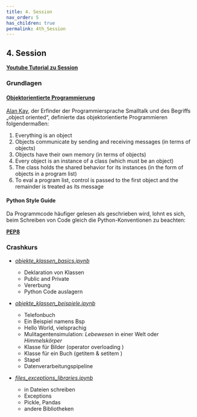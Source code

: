 ```yaml
---
title: 4. Session
nav_order: 5
has_children: true
permalink: 4th_Session
---
```


## 4. Session

**[Youtube Tutorial zu Session](https://youtu.be/1CKz3RLEmc8)**

### Grundlagen

#### **[Objektorientierte Programmierung](https://de.wikipedia.org/wiki/Objektorientierte_Programmierung)**

[Alan Kay](https://de.wikipedia.org/wiki/Alan_Kay), der Erfinder der Programmiersprache Smalltalk und des Begriffs „object oriented“, definierte das objektorientierte Programmieren folgendermaßen:

1. Everything is an object
2. Objects communicate by sending and receiving messages (in terms of objects)
3. Objects have their own memory (in terms of objects)
4. Every object is an instance of a class (which must be an object)
5. The class holds the shared behavior for its instances (in the form of objects in a program list)
6. To eval a program list, control is passed to the first object and the remainder is treated as its message

#### Python Style Guide

Da Programmcode häufiger gelesen als geschrieben wird, lohnt es sich, beim Schreiben von Code gleich die Python-Konventionen zu beachten:

**[PEP8](https://www.python.org/dev/peps/pep-0008/)**

### Crashkurs

* *[objekte_klassen_basics.ipynb](./crashkurs/objekte_klassen_basics.ipynb)*
  * Deklaration von Klassen
  * Public and Private
  * Vererbung
  * Python Code auslagern

* *[objekte_klassen_beispiele.ipynb](./crashkurs/objekte_klassen_beispiele.ipynb)*
  * Telefonbuch
  * Ein Beispiel namens Bsp
  * Hello World, vielsprachig
  * Mulitagentensimulation: *Lebewesen* in einer Welt oder *Himmelskörper*
  * Klasse für Bilder (operator overloading )
  * Klasse für ein Buch (getitem & setitem )
  * Stapel
  * Datenverarbeitungspipeline 
  
* *[files_exceptions_libraries.ipynb](./crashkurs/files_exceptions_libraries.ipynb)*
  * in Dateien schreiben
  * Exceptions
  * Pickle, Pandas
  * andere Bibliotheken
